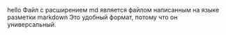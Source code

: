 hello
Файл с расширением md является файлом написанным на языке разметки markdown
Это удобный формат, потому что он универсальный.